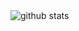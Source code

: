 <picture decoding="async" loading="lazy">
  <source media="(prefers-color-scheme: light)" srcset="https://raw.githubusercontent.com/Erick-C418/Erick-C418/output/github-stats.png">
  <source media="(prefers-color-scheme: dark)" srcset="https://raw.githubusercontent.com/Erick-C418/Erick-C418/output/github-stats-dark.png">
  <img alt="github stats" src="https://pixel-profile.vercel.app/api/github-stats?username=Erick-C418&screen_effect=false&theme=fuji&hide=avatar&dithering=true">
</picture>
